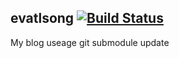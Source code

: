 evatlsong [![Build Status](https://travis-ci.org/evatlsong/evatlsong.github.io.svg)](https://travis-ci.org/evatlsong/evatlsong.github.io)
------
My blog
useage
git submodule update
